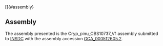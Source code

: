 []{#assembly}

Assembly
--------

The assembly presented is the Cryp\_pinu\_CBS10737\_V1 assembly
submitted to [INSDC](http://www.insdc.org) with the assembly accession
[GCA\_000512605.2](http://www.ebi.ac.uk/ena/data/view/GCA_000512605.2).
